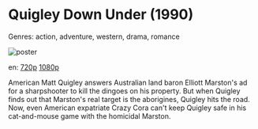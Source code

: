 # Quigley Down Under (1990)

Genres: action, adventure, western, drama, romance

![poster](http://image.tmdb.org/t/p/w500/fAzHPfOROzF46ftCmEGbkOJOJhW.jpg)

en:
  [720p](magnet:?xt=urn:btih:D706DF7F6EE651B8193C7F590CE3EF1700200E3E&tr=udp://glotorrents.pw:6969/announce&tr=udp://tracker.opentrackr.org:1337/announce&tr=udp://torrent.gresille.org:80/announce&tr=udp://tracker.openbittorrent.com:80&tr=udp://tracker.coppersurfer.tk:6969&tr=udp://tracker.leechers-paradise.org:6969&tr=udp://p4p.arenabg.ch:1337&tr=udp://tracker.internetwarriors.net:1337)
  [1080p](magnet:?xt=urn:btih:91CC931A73540663BB3EB6D102FDCDA4D352B78D&tr=udp://glotorrents.pw:6969/announce&tr=udp://tracker.opentrackr.org:1337/announce&tr=udp://torrent.gresille.org:80/announce&tr=udp://tracker.openbittorrent.com:80&tr=udp://tracker.coppersurfer.tk:6969&tr=udp://tracker.leechers-paradise.org:6969&tr=udp://p4p.arenabg.ch:1337&tr=udp://tracker.internetwarriors.net:1337)
  


American Matt Quigley answers Australian land baron Elliott Marston's ad for a sharpshooter to kill the dingoes on his property. But when Quigley finds out that Marston's real target is the aborigines, Quigley hits the road. Now, even American expatriate Crazy Cora can't keep Quigley safe in his cat-and-mouse game with the homicidal Marston.